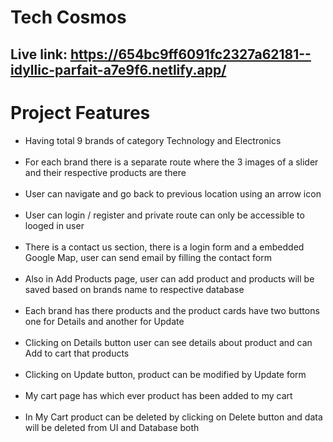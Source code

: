 # Tech Cosmos
## Live link: https://654bc9ff6091fc2327a62181--idyllic-parfait-a7e9f6.netlify.app/

# Project Features
<ul>
  <li>Having total 9 brands of category Technology and Electronics</li><br/>
  <li>For each brand there is a separate route where the 3 images of a slider and their respective products are there</li><br/>
  <li>User can navigate and go back to previous location using an arrow icon</li><br/>
  <li>User can login / register and private route can only be accessible to looged in user</li><br/>
  <li>There is a contact us section, there is a login form and a embedded Google Map, user can send email by filling the contact form</li><br/>
  <li>Also in Add Products page, user can add product and products will be saved based on brands name to respective database</li><br/>
  <li>Each brand has there products and the product cards have two buttons one for Details and another for Update</li><br/>
  <li>Clicking on Details button user can see details about product and can Add to cart that products</li><br/>
  <li>Clicking on Update button, product can be modified by Update form</li><br/>
  <li>My cart page has which ever product has been added to my cart</li><br/>
  <li>In My Cart product can be deleted by clicking on Delete button and  data will be deleted from UI and Database both</li><br/>
</ul>
